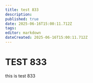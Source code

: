 ```yaml
---
title: test 833
description: 
published: true
date: 2025-06-16T15:00:11.712Z
tags: 
editor: markdown
dateCreated: 2025-06-16T15:00:11.712Z
---
```


# TEST 833
this is test 833
